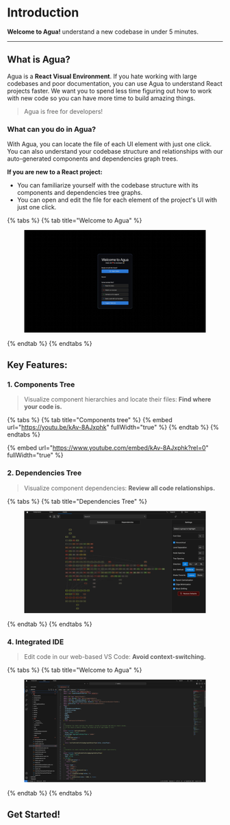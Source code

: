 # Introduction

**Welcome to Agua!** understand a new codebase in under 5 minutes.

***



## What is Agua?

Agua is a **React Visual Environment**. If you hate working with large codebases and poor documentation, you can use Agua to understand React projects faster. We want you to spend less time figuring out how to work with new code so you can have more time to build amazing things.

> Agua is free for developers!

### What can you do in Agua?

With Agua, you can locate the file of each UI element with just one click. You can also understand your codebase structure and relationships with our auto-generated components and dependencies graph trees.

**If you are new to a React project:**

* You can familiarize yourself with the codebase structure with its components and dependencies tree graphs.
* You can open and edit the file for each element of the project's UI with just one click.



{% tabs %}
{% tab title="Welcome to Agua" %}
<figure><img src=".gitbook/assets/Agua-Menu-Reduced.png" alt=""><figcaption></figcaption></figure>
{% endtab %}
{% endtabs %}

## Key Features:



### 1. Components Tree

> Visualize component hierarchies and locate their files: ‍**Find where your code is.**

{% tabs %}
{% tab title="Components tree" %}
{% embed url="https://youtu.be/kAv-8AJxphk" fullWidth="true" %}
{% endtab %}
{% endtabs %}



{% embed url="https://www.youtube.com/embed/kAv-8AJxphk?rel=0" fullWidth="true" %}

### 2. Dependencies Tree

> Visualize component dependencies: **Review all code relationships.**

{% tabs %}
{% tab title="Dependencies Tree" %}
<figure><img src=".gitbook/assets/Dependency-Tree-Reduced.png" alt=""><figcaption></figcaption></figure>
{% endtab %}
{% endtabs %}



### 4. Integrated IDE

> Edit code in our web-based VS Code: **Avoid context-switching.**

{% tabs %}
{% tab title="Welcome to Agua" %}
<figure><img src=".gitbook/assets/Integrated-IDE-Reduced.png" alt=""><figcaption></figcaption></figure>
{% endtab %}
{% endtabs %}





## Get Started!
